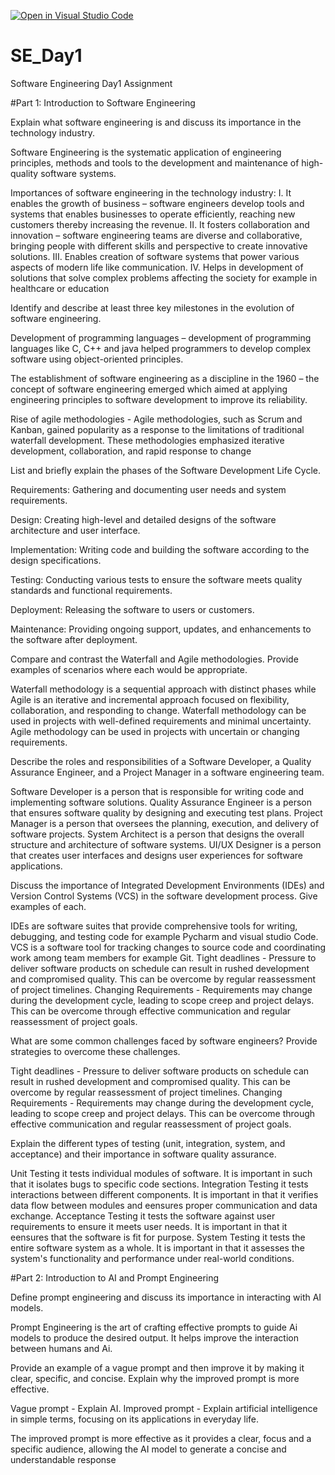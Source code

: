[![Open in Visual Studio Code](https://classroom.github.com/assets/open-in-vscode-2e0aaae1b6195c2367325f4f02e2d04e9abb55f0b24a779b69b11b9e10269abc.svg)](https://classroom.github.com/online_ide?assignment_repo_id=16949366&assignment_repo_type=AssignmentRepo)
# SE_Day1
Software Engineering Day1 Assignment

#Part 1: Introduction to Software Engineering

Explain what software engineering is and discuss its importance in the technology industry.

Software Engineering is the systematic application of engineering principles, methods and tools to the development and maintenance of high-quality software systems.

Importances of software engineering in the technology industry:
I.	It enables the growth of business – software engineers develop tools and systems that enables businesses to operate efficiently, reaching new customers thereby increasing the revenue.
II.	It fosters collaboration and innovation – software engineering teams are diverse and collaborative, bringing people with different skills and perspective to create innovative solutions.
III.	Enables creation of software systems that power various aspects of modern life like communication.
IV.	Helps in development of solutions that solve complex problems affecting the society for example in healthcare or education


Identify and describe at least three key milestones in the evolution of software engineering.

Development of programming languages – development of programming languages like C, C++ and java helped programmers to develop complex software using object-oriented principles.

The establishment of software engineering as a discipline in the 1960 – the concept of software engineering emerged which aimed at applying engineering principles to software development to improve its reliability.

Rise of agile methodologies - Agile methodologies, such as Scrum and Kanban, gained popularity as a response to the limitations of traditional waterfall development. These methodologies emphasized iterative development, collaboration, and rapid response to change


List and briefly explain the phases of the Software Development Life Cycle.

Requirements: Gathering and documenting user needs and system requirements.

Design: Creating high-level and detailed designs of the software architecture and user interface.

Implementation: Writing code and building the software according to the design specifications.

Testing: Conducting various tests to ensure the software meets quality standards and functional requirements.

Deployment: Releasing the software to users or customers.

Maintenance: Providing ongoing support, updates, and enhancements to the software after deployment.

Compare and contrast the Waterfall and Agile methodologies. Provide examples of scenarios where each would be appropriate.

Waterfall methodology is a sequential approach with distinct phases while Agile is an iterative and incremental approach focused on flexibility, collaboration, and responding to change.
Waterfall methodology can be used in projects with well-defined requirements and minimal uncertainty.
Agile methodology can be used in projects with uncertain or changing requirements.

Describe the roles and responsibilities of a Software Developer, a Quality Assurance Engineer, and a Project Manager in a software engineering team.

Software Developer is a person that is responsible for writing code and implementing software solutions.
Quality Assurance Engineer is a person that  ensures software quality by designing and executing test plans.
Project Manager is a person that oversees the planning, execution, and delivery of software projects.
System Architect is a person that designs the overall structure and architecture of software systems.
UI/UX Designer is a person that creates user interfaces and designs user experiences for software applications.

Discuss the importance of Integrated Development Environments (IDEs) and Version Control Systems (VCS) in the software development process. Give examples of each.

IDEs are software suites that provide comprehensive tools for writing, debugging, and testing code for example Pycharm and visual studio Code.
VCS is a software tool for tracking changes to source code and coordinating work among team members for example Git.
Tight deadlines - Pressure to deliver software products on schedule can result in rushed development and compromised quality. This can be overcome by regular reassessment of project timelines. 
Changing Requirements - Requirements may change during the development cycle, leading to scope creep and project delays. This can be overcome through effective communication and regular reassessment of project goals.

What are some common challenges faced by software engineers? Provide strategies to overcome these challenges.

Tight deadlines - Pressure to deliver software products on schedule can result in rushed development and compromised quality. This can be overcome by regular reassessment of project timelines. 
Changing Requirements - Requirements may change during the development cycle, leading to scope creep and project delays. This can be overcome through effective communication and regular reassessment of project goals.


Explain the different types of testing (unit, integration, system, and acceptance) and their importance in software quality assurance.

Unit Testing it tests individual modules of software. It is important in such that it isolates bugs to specific code sections.
Integration Testing it tests interactions between different components. It is important in that it verifies data flow between modules and eensures proper communication and data exchange.
Acceptance Testing it tests the software against user requirements to ensure it meets user needs. It is important in that it  eensures that the software is fit for purpose.
System Testing it tests  the entire software system as a whole. It is important in that it assesses the system's functionality and performance under real-world conditions.


#Part 2: Introduction to AI and Prompt Engineering


Define prompt engineering and discuss its importance in interacting with AI models.

Prompt Engineering is the art of crafting effective prompts to guide Ai models to produce the desired output.
It helps improve the interaction between humans and Ai.

Provide an example of a vague prompt and then improve it by making it clear, specific, and concise. Explain why the improved prompt is more effective.

Vague prompt - Explain AI. 
Improved prompt - Explain artificial intelligence in simple terms, focusing on its applications in everyday life.

The improved prompt is more effective as it provides a clear, focus and a specific audience, allowing the AI model to generate a concise and understandable response
